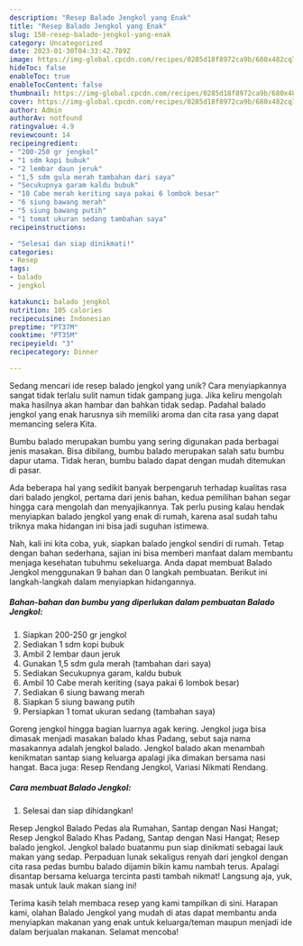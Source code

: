 ```yaml
---
description: "Resep Balado Jengkol yang Enak"
title: "Resep Balado Jengkol yang Enak"
slug: 150-resep-balado-jengkol-yang-enak
category: Uncategorized
date: 2023-01-30T04:33:42.789Z
image: https://img-global.cpcdn.com/recipes/0285d18f8972ca9b/680x482cq70/balado-jengkol-foto-resep-utama.jpg
hideToc: false
enableToc: true
enableTocContent: false
thumbnail: https://img-global.cpcdn.com/recipes/0285d18f8972ca9b/680x482cq70/balado-jengkol-foto-resep-utama.jpg
cover: https://img-global.cpcdn.com/recipes/0285d18f8972ca9b/680x482cq70/balado-jengkol-foto-resep-utama.jpg
author: Admin
authorAv: notfound
ratingvalue: 4.9
reviewcount: 14
recipeingredient:
- "200-250 gr jengkol"
- "1 sdm kopi bubuk"
- "2 lembar daun jeruk"
- "1,5 sdm gula merah tambahan dari saya"
- "Secukupnya garam kaldu bubuk"
- "10 Cabe merah keriting saya pakai 6 lombok besar"
- "6 siung bawang merah"
- "5 siung bawang putih"
- "1 tomat ukuran sedang tambahan saya"
recipeinstructions:

- "Selesai dan siap dinikmati!"
categories:
- Resep
tags:
- balado
- jengkol

katakunci: balado jengkol 
nutrition: 105 calories
recipecuisine: Indonesian
preptime: "PT37M"
cooktime: "PT35M"
recipeyield: "3"
recipecategory: Dinner

---
```





Sedang mencari ide resep balado jengkol yang unik? Cara menyiapkannya sangat tidak terlalu sulit namun tidak gampang juga. Jika keliru mengolah maka hasilnya akan hambar dan bahkan tidak sedap. Padahal balado jengkol yang enak harusnya sih memiliki aroma dan cita rasa yang dapat memancing selera Kita.





Bumbu balado merupakan bumbu yang sering digunakan pada berbagai jenis masakan. Bisa dibilang, bumbu balado merupakan salah satu bumbu dapur utama. Tidak heran, bumbu balado dapat dengan mudah ditemukan di pasar.

Ada beberapa hal yang sedikit banyak berpengaruh terhadap kualitas rasa dari balado jengkol, pertama dari jenis bahan, kedua pemilihan bahan segar hingga cara mengolah dan menyajikannya. Tak perlu pusing kalau hendak menyiapkan balado jengkol yang enak di rumah, karena asal sudah tahu triknya maka hidangan ini bisa jadi suguhan istimewa.






Nah, kali ini kita coba, yuk, siapkan balado jengkol sendiri di rumah. Tetap dengan bahan sederhana, sajian ini bisa memberi manfaat dalam membantu menjaga kesehatan tubuhmu sekeluarga. Anda dapat membuat Balado Jengkol menggunakan 9 bahan dan 0 langkah pembuatan. Berikut ini langkah-langkah dalam menyiapkan hidangannya.

<!--inarticleads1-->

##### Bahan-bahan dan bumbu yang diperlukan dalam pembuatan Balado Jengkol:

1. Siapkan 200-250 gr jengkol
1. Sediakan 1 sdm kopi bubuk
1. Ambil 2 lembar daun jeruk
1. Gunakan 1,5 sdm gula merah (tambahan dari saya)
1. Sediakan Secukupnya garam, kaldu bubuk
1. Ambil 10 Cabe merah keriting (saya pakai 6 lombok besar)
1. Sediakan 6 siung bawang merah
1. Siapkan 5 siung bawang putih
1. Persiapkan 1 tomat ukuran sedang (tambahan saya)


Goreng jengkol hingga bagian luarnya agak kering. Jengkol juga bisa dimasak menjadi masakan balado khas Padang, sebut saja nama masakannya adalah jengkol balado. Jengkol balado akan menambah kenikmatan santap siang keluarga apalagi jika dimakan bersama nasi hangat. Baca juga: Resep Rendang Jengkol, Variasi Nikmati Rendang. 

<!--inarticleads2-->

##### Cara membuat Balado Jengkol:


1. Selesai dan siap dihidangkan!

Resep Jengkol Balado Pedas ala Rumahan, Santap dengan Nasi Hangat; Resep Jengkol Balado Khas Padang, Santap dengan Nasi Hangat; Resep balado jengkol. Jengkol balado buatanmu pun siap dinikmati sebagai lauk makan yang sedap. Perpaduan lunak sekaligus renyah dari jengkol dengan cita rasa pedas bumbu balado dijamin bikin kamu nambah terus. Apalagi disantap bersama keluarga tercinta pasti tambah nikmat! Langsung aja, yuk, masak untuk lauk makan siang ini! 

Terima kasih telah membaca resep yang kami tampilkan di sini. Harapan kami, olahan Balado Jengkol yang mudah di atas dapat membantu anda menyiapkan makanan yang enak untuk keluarga/teman maupun menjadi ide dalam berjualan makanan. Selamat mencoba!

